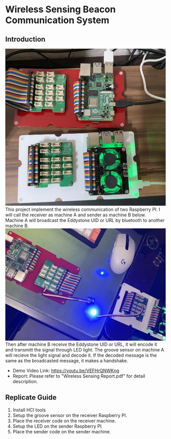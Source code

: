 # Wireless Sensing Beacon Communication System
## Introduction
![machines](images/machines.jpg)
This project implement the wireless communication of two Raspberry PI. I will call the receiver as machine A and sender as machine B below.  
Machine A will broadcast the Eddystone UID or URL by bluetooth to another machine B.
![machines](images/comm.jpg)
Then after machine B receive the Eddystone UID or URL, it will encode it and transmitt the signal through LED light. The groove sensor on machine A will recieve the light signal and decode it. If the decoded message is the same as the broadcasted message, it makes a handshake.
  
- Demo Video Link: https://youtu.be/VEFHrQNWKng
- Report: Please refer to "Wireless Sensing Report.pdf" for detail description.

## Replicate Guide
1. Install HCI tools
2. Setup the groove sensor on the receiver Raspberry PI.
3. Place the receiver code on the receiver machine.
4. Setup the LED on the sender Raspberry PI.
5. Place the sender code on the sender machine.